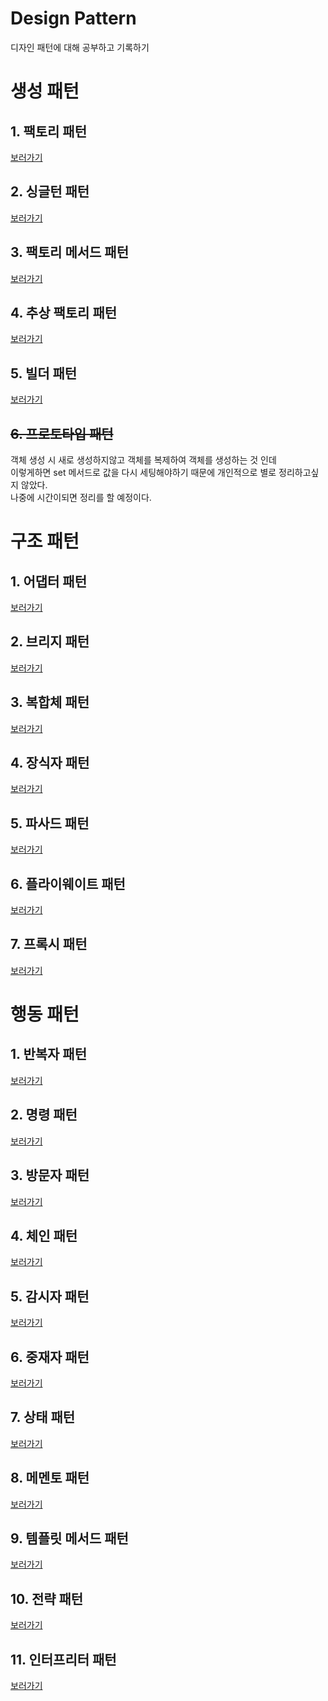 Design Pattern
===============
디자인 패턴에 대해 공부하고 기록하기

# 생성 패턴
## 1. 팩토리 패턴
[보러가기](https://github.com/Yangsiyoung/DesignPattern/tree/main/src/main/java/creational_pattern/factory_pattern)  

## 2. 싱글턴 패턴
[보러가기](https://github.com/Yangsiyoung/DesignPattern/tree/main/src/main/java/creational_pattern/singleton_pattern)  

## 3. 팩토리 메서드 패턴
[보러가기](https://github.com/Yangsiyoung/DesignPattern/tree/main/src/main/java/creational_pattern/factory_method_pattern)  

## 4. 추상 팩토리 패턴
[보러가기](https://github.com/Yangsiyoung/DesignPattern/tree/main/src/main/java/creational_pattern/abstract_pattern)  

## 5. 빌더 패턴
[보러가기](https://github.com/Yangsiyoung/DesignPattern/tree/main/src/main/java/creational_pattern/builder_pattern)  

## ~~6. 프로토타입 패턴~~
객체 생성 시 새로 생성하지않고 객체를 복제하여 객체를 생성하는 것 인데  
이렇게하면 set 메서드로 값을 다시 세팅해야하기 때문에 개인적으로 별로 정리하고싶지 않았다.  
나중에 시간이되면 정리를 할 예정이다.  


# 구조 패턴
## 1. 어댑터 패턴
[보러가기]()  

## 2. 브리지 패턴
[보러가기]()  

## 3. 복합체 패턴
[보러가기]()  

## 4. 장식자 패턴
[보러가기]()  

## 5. 파사드 패턴
[보러가기]()  

## 6. 플라이웨이트 패턴
[보러가기]()  

## 7. 프록시 패턴
[보러가기]()  


# 행동 패턴
## 1. 반복자 패턴
[보러가기]()  

## 2. 명령 패턴
[보러가기]()  

## 3. 방문자 패턴
[보러가기]()  

## 4. 체인 패턴
[보러가기]()  

## 5. 감시자 패턴
[보러가기]()  

## 6. 중재자 패턴
[보러가기]()  

## 7. 상태 패턴
[보러가기]()  

## 8. 메멘토 패턴
[보러가기]()  

## 9. 템플릿 메서드 패턴
[보러가기]()  

## 10. 전략 패턴
[보러가기]()  

## 11. 인터프리터 패턴
[보러가기]()  
